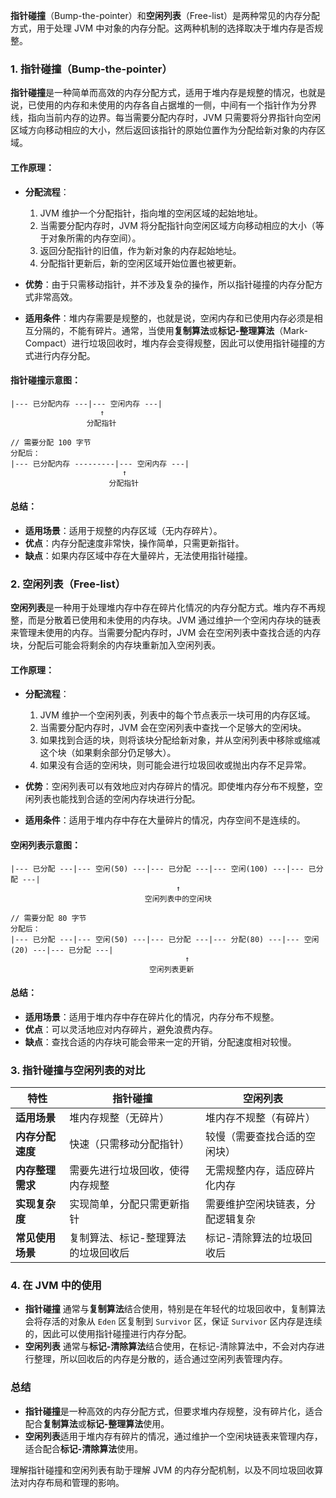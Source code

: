 **指针碰撞**（Bump-the-pointer）和**空闲列表**（Free-list）是两种常见的内存分配方式，用于处理 JVM 中对象的内存分配。这两种机制的选择取决于堆内存是否规整。

### 1. **指针碰撞（Bump-the-pointer）**

**指针碰撞**是一种简单而高效的内存分配方式，适用于堆内存是规整的情况，也就是说，已使用的内存和未使用的内存各自占据堆的一侧，中间有一个指针作为分界线，指向当前内存的边界。每当需要分配内存时，JVM 只需要将分界指针向空闲区域方向移动相应的大小，然后返回该指针的原始位置作为分配给新对象的内存区域。

#### 工作原理：
- **分配流程**：
  1. JVM 维护一个分配指针，指向堆的空闲区域的起始地址。
  2. 当需要分配内存时，JVM 将分配指针向空闲区域方向移动相应的大小（等于对象所需的内存空间）。
  3. 返回分配指针的旧值，作为新对象的内存起始地址。
  4. 分配指针更新后，新的空闲区域开始位置也被更新。

- **优势**：由于只需移动指针，并不涉及复杂的操作，所以指针碰撞的内存分配方式非常高效。
  
- **适用条件**：堆内存需要是规整的，也就是说，空闲内存和已使用内存必须是相互分隔的，不能有碎片。通常，当使用**复制算法**或**标记-整理算法**（Mark-Compact）进行垃圾回收时，堆内存会变得规整，因此可以使用指针碰撞的方式进行内存分配。

#### 指针碰撞示意图：
```plaintext
|--- 已分配内存 ---|--- 空闲内存 ---|
                    ↑
                 分配指针

// 需要分配 100 字节
分配后：
|--- 已分配内存 ---------|--- 空闲内存 ---|
                         ↑
                      分配指针
```

#### 总结：
- **适用场景**：适用于规整的内存区域（无内存碎片）。
- **优点**：内存分配速度非常快，操作简单，只需更新指针。
- **缺点**：如果内存区域中存在大量碎片，无法使用指针碰撞。

### 2. **空闲列表（Free-list）**

**空闲列表**是一种用于处理堆内存中存在碎片化情况的内存分配方式。堆内存不再规整，而是分散着已使用和未使用的内存块。JVM 通过维护一个空闲内存块的链表来管理未使用的内存。当需要分配内存时，JVM 会在空闲列表中查找合适的内存块，分配后可能会将剩余的内存块重新加入空闲列表。

#### 工作原理：
- **分配流程**：
  1. JVM 维护一个空闲列表，列表中的每个节点表示一块可用的内存区域。
  2. 当需要分配内存时，JVM 会在空闲列表中查找一个足够大的空闲块。
  3. 如果找到合适的块，则将该块分配给新对象，并从空闲列表中移除或缩减这个块（如果剩余部分仍足够大）。
  4. 如果没有合适的空闲块，则可能会进行垃圾回收或抛出内存不足异常。

- **优势**：空闲列表可以有效地应对内存碎片的情况。即使堆内存分布不规整，空闲列表也能找到合适的空闲内存块进行分配。

- **适用条件**：适用于堆内存中存在大量碎片的情况，内存空间不是连续的。

#### 空闲列表示意图：
```plaintext
|--- 已分配 ---|--- 空闲(50) ---|--- 已分配 ---|--- 空闲(100) ---|--- 已分配 ---|
                                     ↑
                              空闲列表中的空闲块

// 需要分配 80 字节
分配后：
|--- 已分配 ---|--- 空闲(50) ---|--- 已分配 ---|--- 分配(80) ---|--- 空闲(20) ---|--- 已分配 ---|
                                       ↑
                               空闲列表更新
```

#### 总结：
- **适用场景**：适用于堆内存中存在碎片化的情况，内存分布不规整。
- **优点**：可以灵活地应对内存碎片，避免浪费内存。
- **缺点**：查找合适的内存块可能会带来一定的开销，分配速度相对较慢。

### 3. **指针碰撞与空闲列表的对比**

| **特性**               | **指针碰撞**                                 | **空闲列表**                                 |
|------------------------|----------------------------------------------|----------------------------------------------|
| **适用场景**           | 堆内存规整（无碎片）                          | 堆内存不规整（有碎片）                        |
| **内存分配速度**       | 快速（只需移动分配指针）                       | 较慢（需要查找合适的空闲块）                  |
| **内存整理需求**       | 需要先进行垃圾回收，使得内存规整               | 无需规整内存，适应碎片化内存                  |
| **实现复杂度**         | 实现简单，分配只需更新指针                     | 需要维护空闲块链表，分配逻辑复杂               |
| **常见使用场景**       | 复制算法、标记-整理算法的垃圾回收后            | 标记-清除算法的垃圾回收后                      |

### 4. **在 JVM 中的使用**
- **指针碰撞** 通常与**复制算法**结合使用，特别是在年轻代的垃圾回收中，复制算法会将存活的对象从 `Eden` 区复制到 `Survivor` 区，保证 `Survivor` 区内存是连续的，因此可以使用指针碰撞进行内存分配。
- **空闲列表** 通常与**标记-清除算法**结合使用，在标记-清除算法中，不会对内存进行整理，所以回收后的内存是分散的，适合通过空闲列表管理内存。

### 总结

- **指针碰撞**是一种高效的内存分配方式，但要求堆内存规整，没有碎片化，适合配合**复制算法**或**标记-整理算法**使用。
- **空闲列表**适用于堆内存有碎片的情况，通过维护一个空闲块链表来管理内存，适合配合**标记-清除算法**使用。

理解指针碰撞和空闲列表有助于理解 JVM 的内存分配机制，以及不同垃圾回收算法对内存布局和管理的影响。